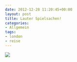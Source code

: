 ```yaml
---
date: 2012-12-28 11:20:45+00:00
layout: post
title: Lauter Spielsachen!
categories:
- Allgemein
tags:
- london
- reise
---
```


[![](http://clemi.ag3r.at/wp-content/uploads/2012/12/wpid-Photo-28.12.2012-1119.jpg)](http://clemi.ag3r.at/wp-content/uploads/2012/12/wpid-Photo-28.12.2012-1119.jpg)




